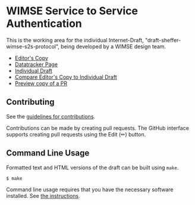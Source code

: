 # WIMSE Service to Service Authentication

This is the working area for the individual Internet-Draft, "draft-sheffer-wimse-s2s-protocol", being developed by a WIMSE design team.

* [Editor's Copy](https://yaronf.github.io/wimse-s2s/#go.draft-sheffer-wimse-s2s-protocol.html)
* [Datatracker Page](https://datatracker.ietf.org/doc/draft-sheffer-wimse-s2s-protocol)
* [Individual Draft](https://datatracker.ietf.org/doc/html/draft-sheffer-wimse-s2s-protocol)
* [Compare Editor's Copy to Individual Draft](https://yaronf.github.io/wimse-s2s/#go.draft-sheffer-wimse-s2s-protocol.diff)
* [Preview copy of a PR](https://www.sheffer.org/wimse-s2s/branch-name/draft-sheffer-wimse-s2s-protocol.html)


## Contributing

See the
[guidelines for contributions](https://github.com/yaronf/wimse-s2s/blob/main/CONTRIBUTING.md).

Contributions can be made by creating pull requests.
The GitHub interface supports creating pull requests using the Edit (✏) button.


## Command Line Usage

Formatted text and HTML versions of the draft can be built using `make`.

```sh
$ make
```

Command line usage requires that you have the necessary software installed.  See
[the instructions](https://github.com/martinthomson/i-d-template/blob/main/doc/SETUP.md).

